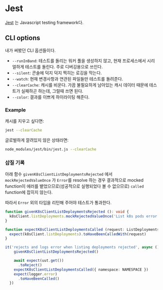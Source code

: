 # Jest

[Jest](https://jestjs.io/) 는 Javascript testing framework다.

## CLI options

내가 써봤던 CLI 옵션들이다.

- `--runInBand`: 테스트를 돌리는 워커 풀을 생성하지 않고, 현재 프로세스에서 시리얼하게 테스트를 돌린다. 주로 디버깅용으로 쓰인다.
- `--silent`: 콘솔에 덕지 덕지 찍히는 로깅을 막는다.
- `--watch`: 현재 변경사항과 연관된 파일들만 테스트를 돌려준다.
- `--clearCache`: 캐시를 비운다. 가끔 불필요하게 남아있는 캐시 데이터 때문에 테스트가 실패하곤 하는데, 그럴때 쓰면 된다.
- `--color`: 결과를 이쁘게 하이라이팅 해준다.

### Example

캐시를 지우고 싶다면:
```bash
jest --clearCache
```

글로벌하게 깔려있지 않은 상태라면:

```bash
node_modules/jest/bin/jest.js --clearCache
```

### 삽질 기록

아래 함수 `givenK8sClientListDeploymentsRejected` 에서 `mockRejectedValueOnce` 가 `Error`를 resolve 하는 경우
결과적으로 mocked function이 에러를 뱉었으므로(성공적으로 실행되었다 볼 수 없으므로) `called` function에 잡히지 않는다.

따라서 `Error` 외의 타입을 리턴해 주어야 테스트가 통과한다.

```typescript
function givenK8sClientListDeploymentsRejected (): void {
  k8sClient.listDeployments.mockRejectedValueOnce('List k8s pods error!')
}

function expectK8sClientListDeploymentsCalled (request: ListDeploymentsRequest): void {
  expect(k8sClient.listDeployments).toHaveBeenCalledWith(request)
}

it('rejects and logs error when listing deployments rejected', async () => {
    givenK8sClientListDeploymentsRejected()

    await expect(uut.get())
      .toReject()
    expectK8sClientListDeploymentsCalled({ namespace: NAMESPACE })
    expect(logger.error)
      .toHaveBeenCalled()
  })
```

